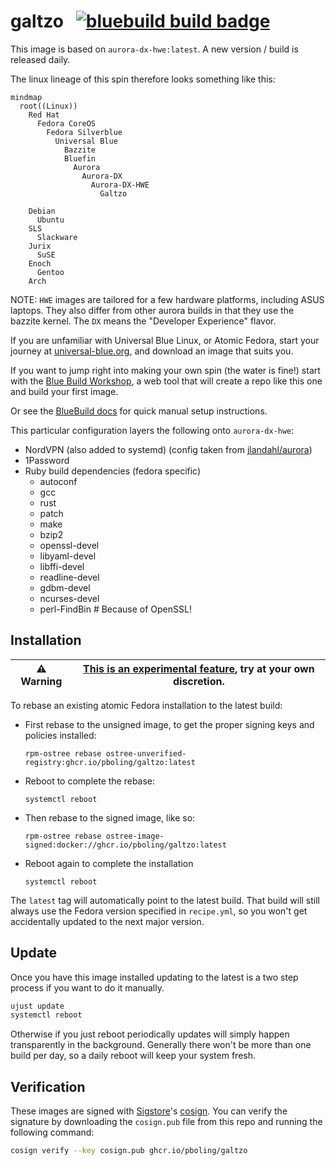 # galtzo &nbsp; [![bluebuild build badge](https://github.com/pboling/galtzo/actions/workflows/build.yml/badge.svg)](https://github.com/pboling/galtzo/actions/workflows/build.yml)

This image is based on `aurora-dx-hwe:latest`.  A new version / build is released daily.

The linux lineage of this spin therefore looks something like this:

```mermaid
mindmap
  root((Linux))
    Red Hat
      Fedora CoreOS
        Fedora Silverblue
          Universal Blue
            Bazzite
            Bluefin
              Aurora
                Aurora-DX
                  Aurora-DX-HWE
                    Galtzo
                  
    Debian
      Ubuntu
    SLS
      Slackware
    Jurix
      SuSE
    Enoch
      Gentoo
    Arch
```
NOTE: `HWE` images are tailored for a few hardware platforms, including ASUS laptops.  They also differ from other aurora builds in that they use the bazzite kernel.  The `DX` means the "Developer Experience" flavor.

If you are unfamiliar with Universal Blue Linux, or Atomic Fedora,
start your journey at [universal-blue.org](https://universal-blue.org/), and download an image that suits you.

If you want to jump right into making your own spin (the water is fine!)
start with the [Blue Build Workshop](https://workshop.blue-build.org/),
a web tool that will create a repo like this one and build your first image.

Or see the [BlueBuild docs](https://blue-build.org/how-to/setup/) for quick manual setup instructions.

This particular configuration layers the following onto `aurora-dx-hwe`:

- NordVPN (also added to systemd) (config taken from [jlandahl/aurora](https://github.com/jlandahl/aurora))
- 1Password
- Ruby build dependencies (fedora specific)
  - autoconf
  - gcc
  - rust
  - patch
  - make
  - bzip2
  - openssl-devel
  - libyaml-devel
  - libffi-devel
  - readline-devel
  - gdbm-devel
  - ncurses-devel
  - perl-FindBin # Because of OpenSSL!

## Installation

| ⚠️ **Warning**️ | [This is an experimental feature](https://www.fedoraproject.org/wiki/Changes/OstreeNativeContainerStable), try at your own discretion. |
|-------------|----------------------------------------------------------------------------------------------------------------------------------------|

To rebase an existing atomic Fedora installation to the latest build:

- First rebase to the unsigned image, to get the proper signing keys and policies installed:
  ```
  rpm-ostree rebase ostree-unverified-registry:ghcr.io/pboling/galtzo:latest
  ```
- Reboot to complete the rebase:
  ```
  systemctl reboot
  ```
- Then rebase to the signed image, like so:
  ```
  rpm-ostree rebase ostree-image-signed:docker://ghcr.io/pboling/galtzo:latest
  ```
- Reboot again to complete the installation
  ```
  systemctl reboot
  ```

The `latest` tag will automatically point to the latest build. That build will still always use the Fedora version specified in `recipe.yml`, so you won't get accidentally updated to the next major version.

## Update

Once you have this image installed updating to the latest is a two step process if you want to do it manually.

```bash
ujust update
systemctl reboot
```

Otherwise if you just reboot periodically updates will simply happen transparently in the background.
Generally there won't be more than one build per day, so a daily reboot will keep your system fresh.

## Verification

These images are signed with [Sigstore](https://www.sigstore.dev/)'s [cosign](https://github.com/sigstore/cosign). You can verify the signature by downloading the `cosign.pub` file from this repo and running the following command:

```bash
cosign verify --key cosign.pub ghcr.io/pboling/galtzo
```
